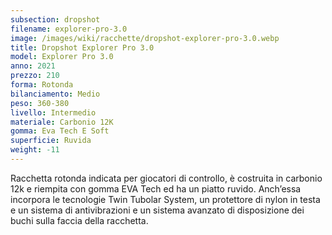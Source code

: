 ```yaml
---
subsection: dropshot
filename: explorer-pro-3.0
image: /images/wiki/racchette/dropshot-explorer-pro-3.0.webp
title: Dropshot Explorer Pro 3.0
model: Explorer Pro 3.0
anno: 2021
prezzo: 210
forma: Rotonda
bilanciamento: Medio
peso: 360-380
livello: Intermedio
materiale: Carbonio 12K
gomma: Eva Tech E Soft
superficie: Ruvida
weight: -11
---
```

Racchetta rotonda indicata per giocatori di controllo, è costruita in carbonio 12k e riempita con gomma EVA Tech ed ha un piatto ruvido. Anch’essa incorpora le tecnologie Twin Tubolar System, un protettore di nylon in testa e un sistema di antivibrazioni e un sistema avanzato di disposizione dei buchi sulla faccia della racchetta.